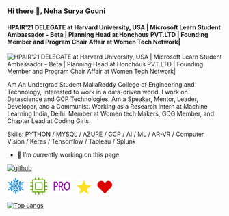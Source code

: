 ### Hi there 👋, Neha Surya Gouni
#### HPAIR'21 DELEGATE at Harvard University, USA | Microsoft Learn Student Ambassador - Beta | Planning Head at Honchous PVT.LTD | Founding Member and Program Chair Affair at Women Tech Network| 
![HPAIR'21 DELEGATE at Harvard University, USA | Microsoft Learn Student Ambassador - Beta | Planning Head at Honchous PVT.LTD | Founding Member and Program Chair Affair at Women Tech Network| ](https://pbs.twimg.com/profile_banners/1280612370457346048/1617614331/1080x360)

Am An Undergrad Student MallaReddy College of Engineering and Technology, Interested to work in a data-driven world. I work on Datascience and GCP Technologies. Am a Speaker, Mentor, Leader, Developer, and a Communist. Working as a Research Intern at Machine Learning India, Delhi. Member at Women tech Makers, GDG Member, and Chapter Lead at Coding Girls.


Skills: PYTHON / MYSQL / AZURE / GCP / AI / ML / AR-VR / Computer Vision / Keras / Tensorflow / Tableau / Splunk

- 🔭 I’m currently working on this page. 


[<img src='https://cdn.jsdelivr.net/npm/simple-icons@3.0.1/icons/github.svg' alt='github' height='40'>](https://github.com/neha210)  

<a href='https://archiveprogram.github.com/'><img src='https://raw.githubusercontent.com/acervenky/animated-github-badges/master/assets/acbadge.gif' width='40' height='40'></a> <a href='https://docs.github.com/en/developers'><img src='https://raw.githubusercontent.com/acervenky/animated-github-badges/master/assets/devbadge.gif' width='40' height='40'></a> <a href='https://github.com/pricing'><img src='https://raw.githubusercontent.com/acervenky/animated-github-badges/master/assets/pro.gif' width='40' height='40'></a> <a href='https://stars.github.com/'><img src='https://raw.githubusercontent.com/acervenky/animated-github-badges/master/assets/starbadge.gif' width='35' height='35'></a> <a href='https://docs.github.com/en/github/supporting-the-open-source-community-with-github-sponsors'><img src='https://raw.githubusercontent.com/acervenky/animated-github-badges/master/assets/sponsorbadge.gif' width='35' height='35'></a> 

[![Top Langs](https://github-readme-stats.vercel.app/api/top-langs/?username=neha210)](https://github.com/anuraghazra/github-readme-stats)

 












